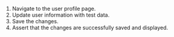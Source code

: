 1. Navigate to the user profile page.
2. Update user information with test data.
3. Save the changes.
4. Assert that the changes are successfully saved and displayed.